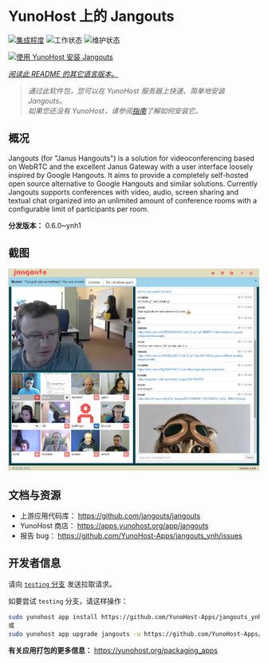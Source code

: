 <!--
注意：此 README 由 <https://github.com/YunoHost/apps/tree/master/tools/readme_generator> 自动生成
请勿手动编辑。
-->

# YunoHost 上的 Jangouts

[![集成程度](https://apps.yunohost.org/badge/integration/jangouts)](https://ci-apps.yunohost.org/ci/apps/jangouts/)
![工作状态](https://apps.yunohost.org/badge/state/jangouts)
![维护状态](https://apps.yunohost.org/badge/maintained/jangouts)

[![使用 YunoHost 安装 Jangouts](https://install-app.yunohost.org/install-with-yunohost.svg)](https://install-app.yunohost.org/?app=jangouts)

*[阅读此 README 的其它语言版本。](./ALL_README.md)*

> *通过此软件包，您可以在 YunoHost 服务器上快速、简单地安装 Jangouts。*  
> *如果您还没有 YunoHost，请参阅[指南](https://yunohost.org/install)了解如何安装它。*

## 概况

Jangouts (for "Janus Hangouts") is a solution for videoconferencing based on WebRTC and the excellent Janus Gateway with a user interface loosely inspired by Google Hangouts. It aims to provide a completely self-hosted open source alternative to Google Hangouts and similar solutions. Currently Jangouts supports conferences with video, audio, screen sharing and textual chat organized into an unlimited amount of conference rooms with a configurable limit of participants per room.


**分发版本：** 0.6.0~ynh1

## 截图

![Jangouts 的截图](./doc/screenshots/screenshot.png)

## 文档与资源

- 上游应用代码库： <https://github.com/jangouts/jangouts>
- YunoHost 商店： <https://apps.yunohost.org/app/jangouts>
- 报告 bug： <https://github.com/YunoHost-Apps/jangouts_ynh/issues>

## 开发者信息

请向 [`testing` 分支](https://github.com/YunoHost-Apps/jangouts_ynh/tree/testing) 发送拉取请求。

如要尝试 `testing` 分支，请这样操作：

```bash
sudo yunohost app install https://github.com/YunoHost-Apps/jangouts_ynh/tree/testing --debug
或
sudo yunohost app upgrade jangouts -u https://github.com/YunoHost-Apps/jangouts_ynh/tree/testing --debug
```

**有关应用打包的更多信息：** <https://yunohost.org/packaging_apps>
